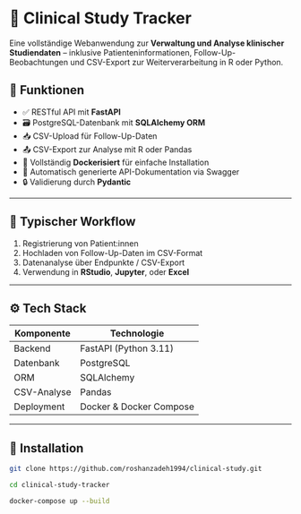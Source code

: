 # 🧪 Clinical Study Tracker

Eine vollständige Webanwendung zur **Verwaltung und Analyse klinischer Studiendaten** – inklusive Patienteninformationen, Follow-Up-Beobachtungen und CSV-Export zur Weiterverarbeitung in R oder Python.

## 🚀 Funktionen

- ✅ RESTful API mit **FastAPI**
- 🗃️ PostgreSQL-Datenbank mit **SQLAlchemy ORM**
- 📥 CSV-Upload für Follow-Up-Daten
- 📤 CSV-Export zur Analyse mit R oder Pandas
- 🐳 Vollständig **Dockerisiert** für einfache Installation
- 📑 Automatisch generierte API-Dokumentation via Swagger
- 🔒 Validierung durch **Pydantic**

---

## 🔁 Typischer Workflow

1. Registrierung von Patient:innen
2. Hochladen von Follow-Up-Daten im CSV-Format
3. Datenanalyse über Endpunkte / CSV-Export
4. Verwendung in **RStudio**, **Jupyter**, oder **Excel**

---

## ⚙️ Tech Stack

| Komponente      | Technologie            |
|----------------|------------------------|
| Backend         | FastAPI (Python 3.11)  |
| Datenbank       | PostgreSQL             |
| ORM             | SQLAlchemy             |
| CSV-Analyse     | Pandas                 |
| Deployment      | Docker & Docker Compose|

---

## 🧰 Installation

```bash
git clone https://github.com/roshanzadeh1994/clinical-study.git
```
```bash
cd clinical-study-tracker
```
```bash
docker-compose up --build
```
